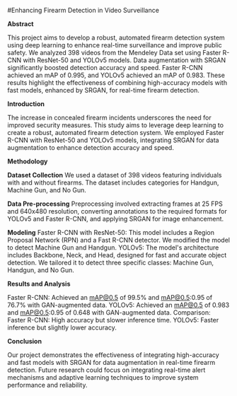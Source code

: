 #Enhancing Firearm Detection in Video Surveillance

**Abstract**

This project aims to develop a robust, automated firearm detection system using deep learning to enhance real-time surveillance and improve public safety. We analyzed 398 videos from the Mendeley Data set using Faster R-CNN with ResNet-50 and YOLOv5 models. Data augmentation with SRGAN significantly boosted detection accuracy and speed. Faster R-CNN achieved an mAP of 0.995, and YOLOv5 achieved an mAP of 0.983. These results highlight the effectiveness of combining high-accuracy models with fast models, enhanced by SRGAN, for real-time firearm detection.

**Introduction**

The increase in concealed firearm incidents underscores the need for improved security measures. This study aims to leverage deep learning to create a robust, automated firearm detection system. We employed Faster R-CNN with ResNet-50 and YOLOv5 models, integrating SRGAN for data augmentation to enhance detection accuracy and speed.

**Methodology**

**Dataset Collection**
We used a dataset of 398 videos featuring individuals with and without firearms. The dataset includes categories for Handgun, Machine Gun, and No Gun.

**Data Pre-processing**
Preprocessing involved extracting frames at 25 FPS and 640x480 resolution, converting annotations to the required formats for YOLOv5 and Faster R-CNN, and applying SRGAN for image enhancement.

**Modeling**
Faster R-CNN with ResNet-50: This model includes a Region Proposal Network (RPN) and a Fast R-CNN detector. We modified the model to detect Machine Gun and Handgun.
YOLOv5: The model's architecture includes Backbone, Neck, and Head, designed for fast and accurate object detection. We tailored it to detect three specific classes: Machine Gun, Handgun, and No Gun.

**Results and Analysis**

Faster R-CNN: Achieved an mAP@0.5 of 99.5% and mAP@0.5:0.95 of 76.7% with GAN-augmented data.
YOLOv5: Achieved an mAP@0.5 of 0.983 and mAP@0.5:0.95 of 0.648 with GAN-augmented data.
Comparison:
Faster R-CNN: High accuracy but slower inference time.
YOLOv5: Faster inference but slightly lower accuracy.

**Conclusion**

Our project demonstrates the effectiveness of integrating high-accuracy and fast models with SRGAN for data augmentation in real-time firearm detection. Future research could focus on integrating real-time alert mechanisms and adaptive learning techniques to improve system performance and reliability.
